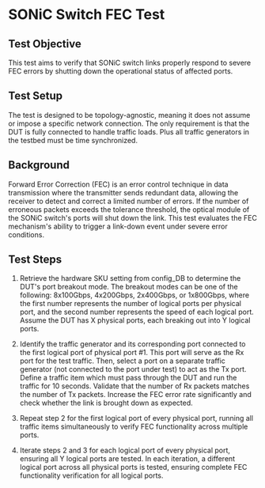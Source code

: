 # SONiC Switch FEC Test

## Test Objective

This test aims to verify that SONiC switch links properly respond to severe FEC errors by shutting down the operational status of affected ports.

## Test Setup

The test is designed to be topology-agnostic, meaning it does not assume or impose a specific network connection. The only requirement is that the DUT is fully connected to handle traffic loads. Plus all traffic generators in the testbed must be time synchronized.

## Background

Forward Error Correction (FEC) is an error control technique in data transmission where the transmitter sends redundant data, allowing the receiver to detect and correct a limited number of errors. If the number of erroneous packets exceeds the tolerance threshold, the optical module of the SONiC switch's ports will shut down the link. This test evaluates the FEC mechanism's ability to trigger a link-down event under severe error conditions.

## Test Steps

1. Retrieve the hardware SKU setting from config_DB to determine the DUT's port breakout mode. The breakout modes can be one of the following: 8x100Gbps, 4x200Gbps, 2x400Gbps, or 1x800Gbps, where the first number represents the number of logical ports per physical port, and the second number represents the speed of each logical port. Assume the DUT has X physical ports, each breaking out into Y logical ports.

2. Identify the traffic generator and its corresponding port connected to the first logical port of physical port #1. This port will serve as the Rx port for the test traffic. Then, select a port on a separate traffic generator (not connected to the port under test) to act as the Tx port. Define a traffic item which must pass through the DUT and run the traffic for 10 seconds. Validate that the number of Rx packets matches the number of Tx packets. Increase the FEC error rate significantly and check whether the link is brought down as expected.

3. Repeat step 2 for the first logical port of every physical port, running all traffic items simultaneously to verify FEC functionality across multiple ports.

4. Iterate steps 2 and 3 for each logical port of every physical port, ensuring all Y logical ports are tested. In each iteration, a different logical port across all physical ports is tested, ensuring complete FEC functionality verification for all logical ports.
